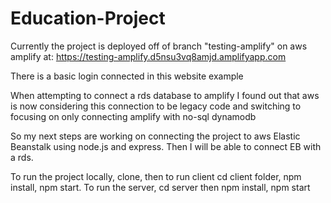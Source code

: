 # Education-Project


Currently the project is deployed off of branch "testing-amplify" on aws amplify at: https://testing-amplify.d5nsu3vq8amjd.amplifyapp.com

There is a basic login connected in this website example

When attempting to connect a rds database to amplify I found out that aws is now considering this connection to be legacy code and switching to focusing on only connecting amplify with no-sql dynamodb

So my next steps are working on connecting the project to aws Elastic Beanstalk using node.js and express. Then I will be able to connect EB with a rds. 


To run the project locally, clone, then to run client cd client folder, npm install, npm start. To run the server, cd server then npm install, npm start

